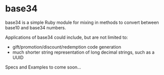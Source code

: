 base34
======
base34 is a simple Ruby module for mixing in methods to convert between base10 and base34 numbers.

Applications of base34 could include, but are not limited to:
- gift/promotion/discount/redemption code generation
- much shorter string representation of long decimal strings, such as a UUID

Specs and Examples to come soon...
